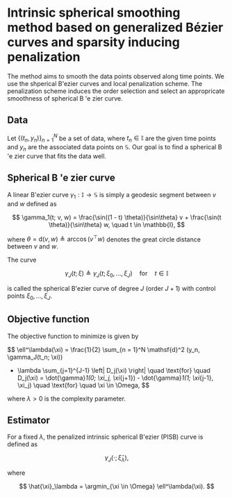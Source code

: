 # Intrinsic spherical smoothing method based on generalized Bézier curves and sparsity inducing penalization
The method aims to smooth the data points observed along time points.
We use the shperical B\'ezier curves and local penalization scheme.
The penalization scheme induces the order selection and select an appropricate smoothness of spherical B \'e zier curve.

## Data

Let $\{ (t_n, y_n) \}_{n=1}^N$ be a set of data, 
where $t_n \in \mathbb{I}$ are the given time points 
and $y_n$ are the associated data points on $\mathbb{S}$. 
Our goal is to find a spherical B \'e zier curve that fits the data well.

## Spherical B \'e zier curve

A linear B\'ezier curve $\gamma_1: \mathbb{I} \to \mathbb{S}$ is simply a geodesic segment between $v$ and $w$ defined as

$$
\gamma_1(t; v, w) 
= \frac{\sin((1 - t) \theta)}{\sin\theta} v + \frac{\sin(t \theta)}{\sin\theta} w,
\quad t \in \mathbb{I},
$$

where $\theta = \mathsf{d}(v, w) \triangleq \arccos(v^\top w)$ denotes the great circle distance between $v$ and $w$.

The curve 

$$
\gamma_J (t; \xi) \triangleq \gamma_J(t; \xi_0, \ldots, \xi_J) \quad \text{for} \quad t \in \mathbb{I}
$$

is called the spherical B\'ezier curve of degree $J$ (order $J+1$) with control points $\xi_0, \ldots, \xi_J$.

## Objective function

The objective function to minimize is given by

$$
\ell^\lambda(\xi) = 
\frac{1}{2} \sum_{n = 1}^N \mathsf{d}^2 (y_n, \gamma_J(t_n; \xi))
+ \lambda \sum_{j=1}^{J-1} 
\left| D_j(\xi) \right| \quad \text{for} 
\quad D_j(\xi) = \dot{\gamma}_1(0; \xi_j, \xi_{j+1}) - \dot{\gamma}_1(1; \xi_{j-1}, \xi_j) \quad \text{for} \quad \xi \in \Omega,
$$

where $\lambda > 0$ is the complexity parameter.

## Estimator 
For a fixed $\lambda$, the penalized intrinsic spherical B\'ezier (PISB) curve is defined as

$$
\gamma_J (\cdot; \hat{\xi}_\lambda),
$$

where

$$
\hat{\xi}_\lambda = \argmin_{\xi \in \Omega} \ell^\lambda(\xi). 
$$
